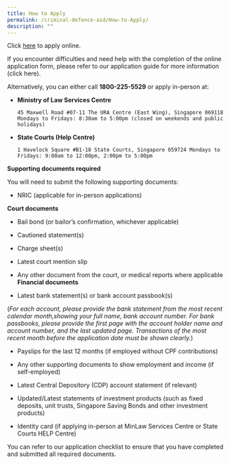 ```yaml
---
title: How to Apply
permalink: /criminal-defence-aid/How-to-Apply/
description: ""
---
```

Click [here](https://go.gov.sg/criminaldefenceaid) to apply online. &nbsp;

If you encounter difficulties and need help with the completion of the online application form, please refer to our application guide for more information (click here).

Alternatively, you can either call **1800-225-5529** or apply in-person at:    

* **Ministry of Law Services Centre**
     
	  45 Maxwell Road #07-11 The URA Centre (East Wing), Singapore 069118 Mondays to Fridays: 8:30am to 5:00pm (closed on weekends and public  holidays)

*  **State Courts (Help Centre)**
    
	   1 Havelock Square #B1-18 State Courts, Singapore 059724 Mondays to Fridays: 9:00am to 12:00pm, 2:00pm to 5:00pm

**Supporting documents required**

You will need to submit the following supporting documents:

* NRIC (applicable for in-person applications)

**Court documents**

*   Bail bond (or bailor’s confirmation, whichever applicable)

* Cautioned statement(s)

* Charge sheet(s)

* Latest court mention slip

*  Any other document from the court, or medical reports where applicable
**Financial documents**

* Latest bank statement(s) or bank account passbook(s)

(_For each account, please provide the bank statement from the most recent calendar month,showing your full name, bank account number. For bank passbooks, please provide the first page with the account holder name and account number, and the last updated page. Transactions of the most recent month before the application date must be shown clearly._)&nbsp;&nbsp;&nbsp;

* Payslips for the last 12 months (if employed without CPF contributions)

*  Any other supporting documents to show employment and income (if self-employed)

* Latest Central Depository (CDP) account statement (if relevant)

*  Updated/Latest statements of investment products (such as fixed deposits, unit trusts, Singapore Saving Bonds and other investment products)

* Identity card (if applying in-person at MinLaw Services Centre or State Courts HELP Centre)

You can refer to our application checklist to ensure that you have completed and submitted all required documents.